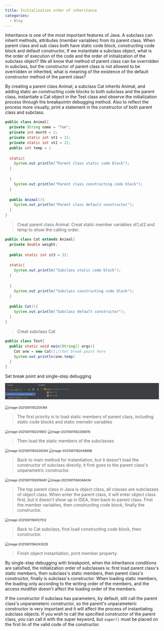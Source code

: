```yaml
---
title: Initialization order of inheritance
categories:
  - Blog
---
```


Inheritance is one of the most important features of Java. A subclass can inherit methods, attributes (member variables) from its parent class. When parent class and sub class both have static code block, constructing code block and default constructor, If we instantiate a subclass object, what is the order of execution of the code and the order of initialization of the subclass object? We all know that method of parent class can be overridden in subclass, but the constructor of parent class is not allowed to be overridden or inherited, what is meaning of the existence of the default constructor method of the parent class? 

By creating a parent class Animal, a subclass Cat inherits Animal, and adding static an constructing code blocks to both subclass and the parent class, instantiate a Cat object in the Test class and observe the initialization process through the breakpointn debugging method. Also to reflect the process more visually, print a statement in the constructor of both parent class and subclass.

```java
public class Animal{
  private String name = "Tom";
  private int month = 2;
  private static int st1 = 11;
  private static int st2 = 22;
  public int temp = 1
    
  static{
    System.out.println("Parent class static code block");
  }
  
  {
    System.out.println("Parent class constructing code block");
  }
  
  public Animal(){
    System.out.println("Parent class default constructor");
  }
}
```

> Creat parent class Animal. Creat static member variables st1,st2 and temp to show the calling order.

```java
public class Cat extends Animal{
  private double weight;
  
  public static int st3 = 33;
  
  static{
    System.out.println("Subclass static code block");
  }
  
  {
    System.out.println("Subclass constructing code block");
  }
  
  public Cat(){
    System.out.println("Subclass default constructor");
  }
}
```

> Creat subclass Cat

```java
public class Test{
  public static void main(String[] args){
    Cat one = new Cat();//Set break point here
    System.out.println(one.temp)
  }
}
```



Set break point and single-step debugging

![](/assets/images/first.png)

<img src="/Users/yilong/Library/Application Support/typora-user-images/image-20210611182205184.png" alt="image-20210611182205184" style="zoom:71%;" />

> The first priority is to load static members of parent class, including static code blocks and static memebr variables

<img src="/Users/yilong/Library/Application Support/typora-user-images/image-20210611182319812.png" alt="image-20210611182319812" style="zoom:71%;" />

<img src="/Users/yilong/Library/Application Support/typora-user-images/image-20210611182336978.png" alt="image-20210611182336978" style="zoom:71%;" />

> Then load the static members of the subclasses

<img src="/Users/yilong/Library/Application Support/typora-user-images/image-20210611182426294.png" alt="image-20210611182426294" style="zoom:71%;" />

<img src="/Users/yilong/Library/Application Support/typora-user-images/image-20210611182448698.png" alt="image-20210611182448698" style="zoom:71%;" />

> Back to main method for instantiation, but it doesn't load the constructor of subclass directly, it first goes to the parent class's unparametric constructor.

<img src="/Users/yilong/Library/Application Support/typora-user-images/image-20210611182616461.png" alt="image-20210611182616461" style="zoom:71%;" />

<img src="/Users/yilong/Library/Application Support/typora-user-images/image-20210611184046434.png" alt="image-20210611184046434" style="zoom:71%;" />

> The top parent class in Java is object class, all classes are subclasses of object class. When enter the parent class, it will enter object class first, but it doesn't show up in IDEA, then back to parent class. First the member variables, then constructing code block, finally the constructor.

<img src="/Users/yilong/Library/Application Support/typora-user-images/image-20210611184127512.png" alt="image-20210611184127512" style="zoom:71%;" />

> Back to Cat subclass, first load constructing code block,  then constructor.

<img src="/Users/yilong/Library/Application Support/typora-user-images/image-20210611184243029.png" alt="image-20210611184243029" style="zoom:71%;" />

> Finish object instantiation, print member property.

By single-step debugging with breakpoint, when the inheritance conditions are satisfied, the initialization order of subclasses is: first load parent class's static members, then subclass's static members, then parent class's constructor, finally is subclass's constructor. When loading static members, the loading only according to the writing order of the members, and the access modifier doesn't affect the loading order of the members.

If the constructor if subclass has parameters, by default, still call the parent class's unparameteric constructor, so the parent's unparameteric constructor is very important and it will affect the process of instantiating subclass objects. If you wish to call the specified constructor of the parent class, you can call it with the super keyword, but `super()` must be placed on the first lin of the valid code of the constructor.















